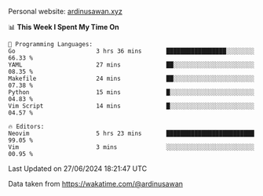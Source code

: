 Personal website: [ardinusawan.xyz](https://ardinusawan.xyz)

<!--START_SECTION:waka-->
📊 **This Week I Spent My Time On** 

```text
💬 Programming Languages: 
Go                       3 hrs 36 mins       █████████████████░░░░░░░░   66.33 % 
YAML                     27 mins             ██░░░░░░░░░░░░░░░░░░░░░░░   08.35 % 
Makefile                 24 mins             ██░░░░░░░░░░░░░░░░░░░░░░░   07.38 % 
Python                   15 mins             █░░░░░░░░░░░░░░░░░░░░░░░░   04.83 % 
Vim Script               14 mins             █░░░░░░░░░░░░░░░░░░░░░░░░   04.57 % 

🔥 Editors: 
Neovim                   5 hrs 23 mins       █████████████████████████   99.05 % 
Vim                      3 mins              ░░░░░░░░░░░░░░░░░░░░░░░░░   00.95 % 
```


 Last Updated on 27/06/2024 18:21:47 UTC
<!--END_SECTION:waka-->
Data taken from https://wakatime.com/@ardinusawan
